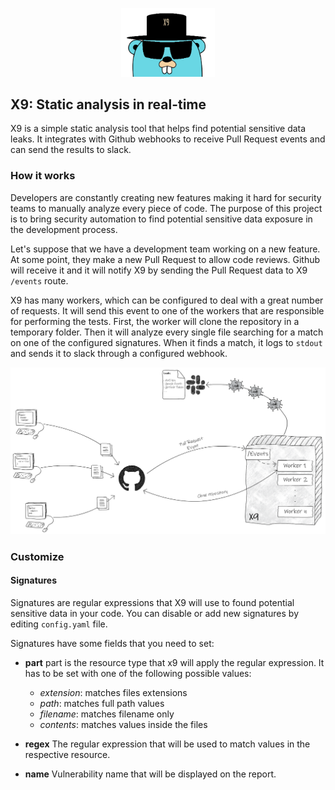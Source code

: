 
<p  align="center">
<img  width="150"  src="docs/img/gopherx9.jpg"  alt="X9"  title="X9"  />
</p>

## X9: Static analysis in real-time

X9 is a simple static analysis tool that helps find potential sensitive data leaks. It integrates with Github webhooks to receive Pull Request events and can send the results to slack.

### How it works

Developers are constantly creating new features making it hard for security teams to manually analyze every piece of code. The purpose of this project is to bring security automation to find potential sensitive data exposure in the development process.

Let's suppose that we have a development team working on a new feature. At some point, they make a new Pull Request to allow code reviews. Github will receive it and it will notify X9 by sending the Pull Request data to X9 `/events` route.

X9 has many workers, which can be configured to deal with a great number of requests. It will send this event to one of the workers that are responsible for performing the tests. First, the worker will clone the repository in a temporary folder. Then it will analyze every single file searching for a match on one of the configured signatures. When it finds a match, it logs to `stdout` and sends it to slack through a configured webhook.

<p  align="center">
<img  width="800"  src="docs/img/diagram.png"  alt="diagram"  title="diagram"  />
</p>

### Customize


#### Signatures

Signatures are regular expressions that X9 will use to found potential sensitive data in your code. You can disable or add new signatures by editing `config.yaml` file.

Signatures have some fields that you need to set:
  

-  **part**
part is the resource type that x9 will apply the regular expression. It has to be set with one of the following possible values:
   -  *extension*: matches files extensions
   -  *path*: matches full path values
   -  *filename*: matches filename only
   -  *contents*: matches values inside the files

-  **regex**
The regular expression that will be used to match values in the respective resource.

-  **name**
Vulnerability name that will be displayed on the report.